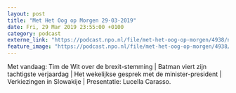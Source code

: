 ```yaml
---
layout: post
title: "Met Het Oog op Morgen 29-03-2019"
date: Fri, 29 Mar 2019 23:55:00 +0100
category: podcast
externe_link: "https://podcast.npo.nl/file/met-het-oog-op-morgen/4938/nporadio1_met-het-oog-op-morgen_20190331_met-het-oog-op-morgen-29-03-2019_SZ97QX.mp3"
feature_image: "https://podcast.npo.nl/file/met-het-oog-op-morgen/4938/nporadio1_met-het-oog-op-morgen_20190331_met-het-oog-op-morgen-29-03-2019_SZ97QX.mp3"
---
```


Met vandaag: Tim de Wit over de brexit-stemming | Batman viert zijn tachtigste verjaardag | Het wekelijkse gesprek met de minister-president | Verkiezingen in Slowakije | Presentatie: Lucella Carasso.
